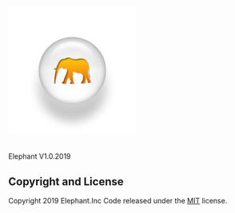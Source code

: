 # <p><img src="img/3.png"/>  
Elephant V1.0.2019

## Copyright and License

Copyright 2019 Elephant.Inc Code released under the [MIT](https://github.com/BlackrockDigital/startbootstrap-new-age/blob/gh-pages/LICENSE) license.
